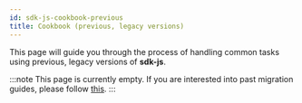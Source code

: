 ```yaml
---
id: sdk-js-cookbook-previous
title: Cookbook (previous, legacy versions)
---
```


[comment]: # (mx-abstract)

This page will guide you through the process of handling common tasks using previous, legacy versions of **sdk-js**.

:::note
This page is currently empty. If you are interested into past migration guides, please follow [this](/sdk-and-tools/sdk-js/sdk-js-migration-guides).
:::
